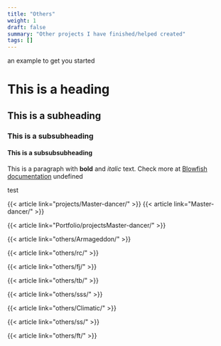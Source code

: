 ```yaml
---
title: "Others"
weight: 1
draft: false
summary: "Other projects I have finished/helped created"
tags: []
---
```

 an example to get you started
# This is a heading
## This is a subheading
### This is a subsubheading
#### This is a subsubsubheading
This is a paragraph with **bold** and *italic* text.
Check more at [Blowfish documentation](https://blowfish.page/)
undefined

test 

{{< article link="projects/Master-dancer/" >}} 
{{< article link="Master-dancer/" >}} 

{{< article link="Portfolio/projectsMaster-dancer/" >}} 

{{< article link="others/Armageddon/" >}} 

{{< article link="others/rc/" >}} 

{{< article link="others/fj/" >}}

{{< article link="others/tb/" >}} 

{{< article link="others/sss/" >}} 

{{< article link="others/Climatic/" >}} 

{{< article link="others/ss/" >}} 

{{< article link="others/ft/" >}}
